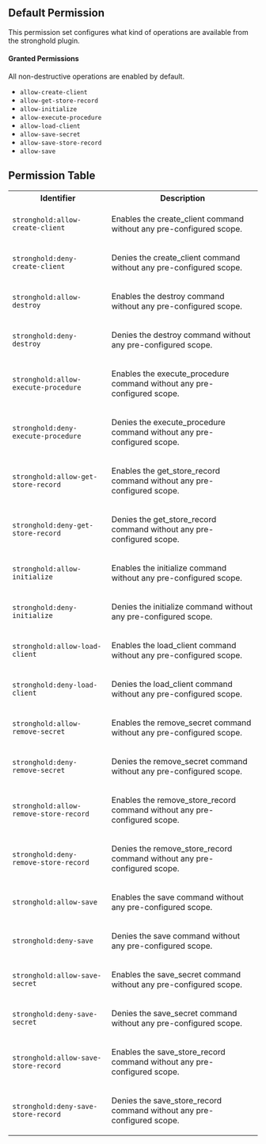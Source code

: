 ## Default Permission

This permission set configures what kind of
operations are available from the stronghold plugin.

#### Granted Permissions

All non-destructive operations are enabled by default.



- `allow-create-client`
- `allow-get-store-record`
- `allow-initialize`
- `allow-execute-procedure`
- `allow-load-client`
- `allow-save-secret`
- `allow-save-store-record`
- `allow-save`

## Permission Table 

<table>
<tr>
<th>Identifier</th>
<th>Description</th>
</tr>


<tr>
<td>

`stronghold:allow-create-client`

</td>
<td>

Enables the create_client command without any pre-configured scope.

</td>
</tr>

<tr>
<td>

`stronghold:deny-create-client`

</td>
<td>

Denies the create_client command without any pre-configured scope.

</td>
</tr>

<tr>
<td>

`stronghold:allow-destroy`

</td>
<td>

Enables the destroy command without any pre-configured scope.

</td>
</tr>

<tr>
<td>

`stronghold:deny-destroy`

</td>
<td>

Denies the destroy command without any pre-configured scope.

</td>
</tr>

<tr>
<td>

`stronghold:allow-execute-procedure`

</td>
<td>

Enables the execute_procedure command without any pre-configured scope.

</td>
</tr>

<tr>
<td>

`stronghold:deny-execute-procedure`

</td>
<td>

Denies the execute_procedure command without any pre-configured scope.

</td>
</tr>

<tr>
<td>

`stronghold:allow-get-store-record`

</td>
<td>

Enables the get_store_record command without any pre-configured scope.

</td>
</tr>

<tr>
<td>

`stronghold:deny-get-store-record`

</td>
<td>

Denies the get_store_record command without any pre-configured scope.

</td>
</tr>

<tr>
<td>

`stronghold:allow-initialize`

</td>
<td>

Enables the initialize command without any pre-configured scope.

</td>
</tr>

<tr>
<td>

`stronghold:deny-initialize`

</td>
<td>

Denies the initialize command without any pre-configured scope.

</td>
</tr>

<tr>
<td>

`stronghold:allow-load-client`

</td>
<td>

Enables the load_client command without any pre-configured scope.

</td>
</tr>

<tr>
<td>

`stronghold:deny-load-client`

</td>
<td>

Denies the load_client command without any pre-configured scope.

</td>
</tr>

<tr>
<td>

`stronghold:allow-remove-secret`

</td>
<td>

Enables the remove_secret command without any pre-configured scope.

</td>
</tr>

<tr>
<td>

`stronghold:deny-remove-secret`

</td>
<td>

Denies the remove_secret command without any pre-configured scope.

</td>
</tr>

<tr>
<td>

`stronghold:allow-remove-store-record`

</td>
<td>

Enables the remove_store_record command without any pre-configured scope.

</td>
</tr>

<tr>
<td>

`stronghold:deny-remove-store-record`

</td>
<td>

Denies the remove_store_record command without any pre-configured scope.

</td>
</tr>

<tr>
<td>

`stronghold:allow-save`

</td>
<td>

Enables the save command without any pre-configured scope.

</td>
</tr>

<tr>
<td>

`stronghold:deny-save`

</td>
<td>

Denies the save command without any pre-configured scope.

</td>
</tr>

<tr>
<td>

`stronghold:allow-save-secret`

</td>
<td>

Enables the save_secret command without any pre-configured scope.

</td>
</tr>

<tr>
<td>

`stronghold:deny-save-secret`

</td>
<td>

Denies the save_secret command without any pre-configured scope.

</td>
</tr>

<tr>
<td>

`stronghold:allow-save-store-record`

</td>
<td>

Enables the save_store_record command without any pre-configured scope.

</td>
</tr>

<tr>
<td>

`stronghold:deny-save-store-record`

</td>
<td>

Denies the save_store_record command without any pre-configured scope.

</td>
</tr>
</table>
